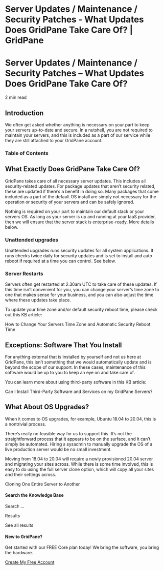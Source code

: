 # Server Updates / Maintenance / Security Patches - What Updates Does GridPane Take Care Of? | GridPane

# Server Updates / Maintenance / Security Patches – What Updates Does GridPane Take Care Of?

 

2 min read 

## Introduction

We often get asked whether anything is necessary on your part to keep your servers up-to-date and secure. In a nutshell, you are not required to maintain your servers, and this is included as a part of our service while they are still attached to your GridPane account.

### Table of Contents

 

## What Exactly Does GridPane Take Care Of?

GridPane takes care of all necessary server updates. This includes all security-related updates. For package updates that aren’t security related, these are updated if there’s a benefit in doing so. Many packages that come included as a part of the default OS install are simply not necessary for the operation or security of your servers and can be safely ignored.

Nothing is required on your part to maintain our default stack or your servers OS. As long as your server is up and running at your IaaS provider, then we will ensure that the server stack is enterprise-ready. More details below.

 

### Unattended upgrades

Unattended upgrades runs security updates for all system applications. It runs checks twice daily for security updates and is set to install and auto reboot if required at a time you can control. See below.

 

### Server Restarts

Servers often get restarted at 2.30am UTC to take care of these updates. If this time isn’t convenient for you, you can change your server’s time zone to one that makes sense for your business, and you can also adjust the time where these updates take place.

To update your time zone and/or default security reboot time, please check out this KB article:

How to Change Your Servers Time Zone and Automatic Security Reboot Time

 

## Exceptions: Software That You Install

For anything external that is installed by yourself and not us here at GridPane, this isn’t something that we would automatically update and is beyond the scope of our support. In these cases, maintenance of this software would be up to you to keep an eye on and take care of.

You can learn more about using third-party software in this KB article:

Can I Install Third-Party Software and Services on my GridPane Servers?

 

## What About OS Upgrades?

When it comes to OS upgrades, for example, Ubuntu 18.04 to 20.04, this is a nontrivial process.

There’s really no feasible way for us to support this. It’s not the straightforward process that it appears to be on the surface, and it can’t simply be automated. Hiring a sysadmin to manually upgrade the OS of a live production server would be no small investment.

Moving from 18.04 to 20.04 will require a newly provisioned 20.04 server and migrating your sites across. While there is some time involved, this is easy to do using the full server clone option, which will copy all your sites and their settings across.

Cloning One Entire Server to Another

 

 

#### Search the Knowledge Base

Search ...

 Results

See all results

#### New to GridPane?

Get started with our FREE Core plan today! We bring the software, you bring the hardware.

[Create My Free Account](https://gridpane.com/checkout/?plan=core)

